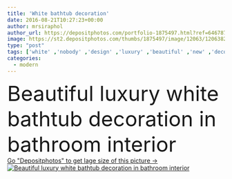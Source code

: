 ```yaml
---
title: 'White bathtub decoration'
date: 2016-08-21T10:27:23+00:00
author: mrsiraphol
author_url: https://depositphotos.com/portfolio-1875497.html?ref=64678756
image: https://st2.depositphotos.com/thumbs/1875497/image/12063/120638212/api_thumb_450.jpg?forcejpeg=true
type: "post"
tags: ['white' ,'nobody' ,'design' ,'luxury' ,'beautiful' ,'new' ,'decor' ,'relaxation' ,'shower' ,'light' ,'modern' ,'architecture' ,'house' ,'interior' ,'home' ,'bathroom' ,'bathtub' ,'clean' ,'spa' ,'room' ,'inside' ,'apartment' ,'contemporary' ,'master' ,'hotel' ]
categories: 
  - modern
---
```

<div aling="center">
            <font size="60"> Beautiful luxury white bathtub decoration in bathroom interior</font>   
</div>
<div>
    <a href='https://st2.depositphotos.com/thumbs/1875497/image/12063/120638212/api_thumb_450.jpg?forcejpeg=true?ref=64678756' target=_blank > Go "Depositphotos" to get lage size of this picture ->
        <img href='https://st2.depositphotos.com/thumbs/1875497/image/12063/120638212/api_thumb_450.jpg?forcejpeg=true?ref=64678756' src='https://st2.depositphotos.com/1875497/12063/i/950/depositphotos_120638212-stock-photo-white-bathtub-decoration.jpg?forcejpeg=true' alt='Beautiful luxury white bathtub decoration in bathroom interior' >
    </a>
</div>
